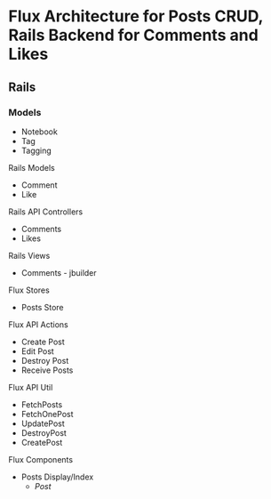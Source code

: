 # Flux Architecture for Posts CRUD, Rails Backend for Comments and Likes

## Rails
### Models
* Notebook
* Tag
* Tagging

Rails Models
- Comment
- Like

Rails API Controllers
- Comments
- Likes

Rails Views
- Comments - jbuilder

Flux Stores
- Posts Store

Flux API Actions
- Create Post
- Edit Post
- Destroy Post
- Receive Posts

Flux API Util
- FetchPosts
- FetchOnePost
- UpdatePost
- DestroyPost
- CreatePost

Flux Components
- Posts Display/Index
  - *Post*

